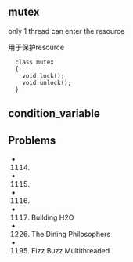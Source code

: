 

## mutex
only 1 thread can enter the resource

用于保护resource
```
  class mutex
  {
    void lock();
    void unlock();
  }
```

## condition_variable

## Problems
- 1114.
- 1115.
- 1116.
- 1117. Building H2O
- 1226. The Dining Philosophers
- 1195. Fizz Buzz Multithreaded

